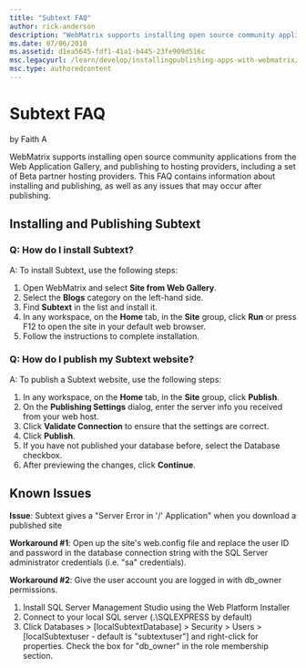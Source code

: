 ```yaml
---
title: "Subtext FAQ"
author: rick-anderson
description: "WebMatrix supports installing open source community applications from the Web Application Gallery, and publishing to hosting providers, including a set of Be..."
ms.date: 07/06/2010
ms.assetid: d1ea5645-fdf1-41a1-b445-23fe909d516c
msc.legacyurl: /learn/develop/installingpublishing-apps-with-webmatrix/subtext-faq
msc.type: authoredcontent
---
```

Subtext FAQ
====================
by Faith A

WebMatrix supports installing open source community applications from the Web Application Gallery, and publishing to hosting providers, including a set of Beta partner hosting providers. This FAQ contains information about installing and publishing, as well as any issues that may occur after publishing.

## Installing and Publishing Subtext

### Q: How do I install Subtext?

A: To install Subtext, use the following steps:

1. Open WebMatrix and select **Site from Web Gallery**.
2. Select the **Blogs** category on the left-hand side.
3. Find **Subtext** in the list and install it.
4. In any workspace, on the **Home** tab, in the **Site** group, click **Run** or press F12 to open the site in your default web browser.
5. Follow the instructions to complete installation.

### Q: How do I publish my Subtext website?

A: To publish a Subtext website, use the following steps:

1. In any workspace, on the **Home** tab, in the **Site** group, click **Publish**.
2. On the **Publishing Settings** dialog, enter the server info you received from your web host.
3. Click **Validate Connection** to ensure that the settings are correct.
4. Click **Publish**.
5. If you have not published your database before, select the Database checkbox.
6. After previewing the changes, click **Continue**.

## Known Issues

**Issue**: Subtext gives a "Server Error in '/' Application" when you download a published site

**Workaround #1**: Open up the site's web.config file and replace the user ID and password in the database connection string with the SQL Server administrator credentials (i.e. "sa" credentials).

**Workaround #2**: Give the user account you are logged in with db\_owner permissions.

1. Install SQL Server Management Studio using the Web Platform Installer
2. Connect to your local SQL server (.\SQLEXPRESS by default)
3. Click Databases &gt; [localSubtextDatabase] &gt; Security &gt; Users &gt; [localSubtextuser - default is "subtextuser"] and right-click for properties. Check the box for "db\_owner" in the role membership section.
